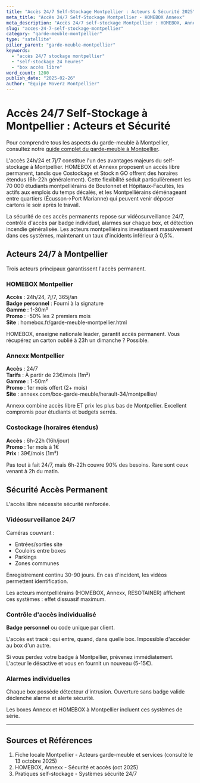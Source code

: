 ```yaml
---
title: "Accès 24/7 Self-Stockage Montpellier : Acteurs & Sécurité 2025"
meta_title: "Accès 24/7 Self-Stockage Montpellier - HOMEBOX Annexx"
meta_description: "Accès 24/7 self-stockage Montpellier : HOMEBOX, Annexx. Sécurité, liberté horaires, acteurs."
slug: "acces-24-7-self-stockage-montpellier"
category: "garde-meuble-montpellier"
type: "satellite"
pilier_parent: "garde-meuble-montpellier"
keywords:
  - "accès 24/7 stockage montpellier"
  - "self-stockage 24 heures"
  - "box accès libre"
word_count: 1200
publish_date: "2025-02-26"
author: "Équipe Moverz Montpellier"
---
```


# Accès 24/7 Self-Stockage à Montpellier : Acteurs et Sécurité


Pour comprendre tous les aspects du garde-meuble à Montpellier, consultez notre [guide complet du garde-meuble à Montpellier](/blog/garde-meuble-montpellier/garde-meuble-montpellier-guide-complet).


L'accès 24h/24 et 7j/7 constitue l'un des avantages majeurs du self-stockage à Montpellier. HOMEBOX et Annexx proposent un accès libre permanent, tandis que Costockage et Stock n GO offrent des horaires étendus (6h-22h généralement). Cette flexibilité séduit particulièrement les 70 000 étudiants montpelliérains de Boutonnet et Hôpitaux-Facultés, les actifs aux emplois du temps décalés, et les Montpelliérains déménageant entre quartiers (Écusson→Port Marianne) qui peuvent venir déposer cartons le soir après le travail.

La sécurité de ces accès permanents repose sur vidéosurveillance 24/7, contrôle d'accès par badge individuel, alarmes sur chaque box, et détection incendie généralisée. Les acteurs montpelliérains investissent massivement dans ces systèmes, maintenant un taux d'incidents inférieur à 0,5%.

## Acteurs 24/7 à Montpellier

Trois acteurs principaux garantissent l'accès permanent.

### HOMEBOX Montpellier

**Accès** : 24h/24, 7j/7, 365j/an  
**Badge personnel** : Fourni à la signature  
**Gamme** : 1-30m²  
**Promo** : -50% les 2 premiers mois  
**Site** : homebox.fr/garde-meuble-montpellier.html

HOMEBOX, enseigne nationale leader, garantit accès permanent. Vous récupérez un carton oublié à 23h un dimanche ? Possible.

### Annexx Montpellier

**Accès** : 24/7  
**Tarifs** : À partir de 23€/mois (1m²)  
**Gamme** : 1-50m²  
**Promo** : 1er mois offert (2+ mois)  
**Site** : annexx.com/box-garde-meuble/herault-34/montpellier/

Annexx combine accès libre ET prix les plus bas de Montpellier. Excellent compromis pour étudiants et budgets serrés.

### Costockage (horaires étendus)

**Accès** : 6h-22h (16h/jour)  
**Promo** : 1er mois à 1€  
**Prix** : 39€/mois (1m²)

Pas tout à fait 24/7, mais 6h-22h couvre 90% des besoins. Rare sont ceux venant à 2h du matin.

## Sécurité Accès Permanent

L'accès libre nécessite sécurité renforcée.

### Vidéosurveillance 24/7

Caméras couvrant :
- Entrées/sorties site
- Couloirs entre boxes
- Parkings
- Zones communes

Enregistrement continu 30-90 jours. En cas d'incident, les vidéos permettent identification.

Les acteurs montpelliérains (HOMEBOX, Annexx, RESOTAINER) affichent ces systèmes : effet dissuasif maximum.

### Contrôle d'accès individualisé

**Badge personnel** ou code unique par client.

L'accès est tracé : qui entre, quand, dans quelle box. Impossible d'accéder au box d'un autre.

Si vous perdez votre badge à Montpellier, prévenez immédiatement. L'acteur le désactive et vous en fournit un nouveau (5-15€).

### Alarmes individuelles

Chaque box possède détecteur d'intrusion. Ouverture sans badge valide déclenche alarme et alerte sécurité.

Les boxes Annexx et HOMEBOX à Montpellier incluent ces systèmes de série.

---

## Sources et Références

1. Fiche locale Montpellier - Acteurs garde-meuble et services (consulté le 13 octobre 2025)
2. HOMEBOX, Annexx - Sécurité et accès (oct 2025)
3. Pratiques self-stockage - Systèmes sécurité 24/7

